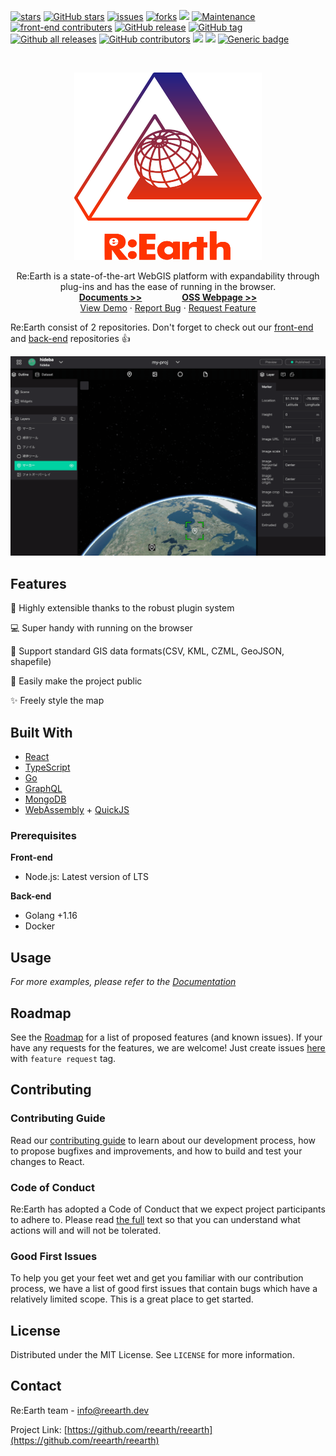 
[![stars](https://img.shields.io/github/stars/reearth/reearth)](https://img.shields.io/github/stars/reearth/reearth)
[![GitHub stars](https://img.shields.io/github/stars/reearth/reearth.svg?style=social&label=Star&maxAge=2592000)](https://github.com/reearth/reearth/stargazers/)
[![issues](https://img.shields.io/github/issues/reearth/reearth)](https://img.shields.io/github/issues/reearth/reearth)
[![forks](https://img.shields.io/github/forks/reearth/reearth)](https://img.shields.io/github/forks/reearth/reearth)
[![](https://img.shields.io/github/license/reearth/reearth)](https://img.shields.io/github/license/reearth/reearth)
[![Maintenance](https://img.shields.io/badge/Maintained%3F-yes-green.svg)](https://github.com/reearth/reearth/graphs/commit-activity)
[![front-end contributers](https://img.shields.io/badge/Maintained%3F-yes-green.svg)](https://github.com/reearth/reearth/graphs/commit-activity)
[![GitHub release](https://img.shields.io/github/release/reearth/reearth.svg)](https://GitHub.com/reearth/reearth/releases/)
[![GitHub tag](https://img.shields.io/github/tag/reearth/reearth.js.svg)](https://GitHub.com/reearth/reearth.js/tags/)
[![Github all releases](https://img.shields.io/github/downloads/reearth/reearth.js/total.svg)](https://GitHub.com/reearth/reearth.js/releases/)
[![GitHub contributors](https://img.shields.io/github/contributors/reearth/reearth.svg)](https://GitHub.com/reearth/reearth/graphs/contributors/)
[![](https://img.shields.io/github/contributors/reearth/reearth-web?label=front-end%20contributors)](https://GitHub.com/reearth/reearth-web/graphs/contributors/)
[![](https://img.shields.io/github/contributors/reearth/reearth-backend?label=back-end%20contributors)](https://GitHub.com/reearth/reearth-backend/graphs/contributors/)
[![Generic badge](https://img.shields.io/badge/discussion-welcome-green.svg)](https://github.com/reearth/reearth/discussions)


<!-- PROJECT LOGO -->
<br />
<p align="center">
<!-- TODO: change this link later -->
  <a href="https://github.com/reearth/reearth">
    <img src="./public/reearth-logo.svg" alt="Logo" width="300" height="300">
  </a>

  <p align="center">
    Re:Earth is a state-of-the-art WebGIS platform with expandability through plug-ins and has the ease of running in the browser.
    <br />
    <a  href="https://docs.reearth.io/"><strong>Documents >></strong></a>
    &emsp;&emsp;&emsp;&emsp;
    <a href="https://docs.reearth.io/oss"><strong>OSS Webpage >></strong></a>
    <br />
    <!-- TODO: here -->
    <a href="">View Demo</a>
    ·
    <a href="https://github.com/reearth/reearth/issues">Report Bug</a>
    ·
    <a href="https://github.com/reearth/reearth/discussions">Request Feature</a>
  </p>
</p>

Re:Earth consist of 2 repositories. Don't forget to check out our [front-end](https://github.com/reearth/reearth-web) and [back-end](https://github.com/reearth/reearth-backend) repositories 👍

[![reearth-ui](./public/reearth-ui.png)](https://reearth.io)

<!-- ABOUT THE PROJECT -->
## Features
🔌 Highly extensible thanks to the robust plugin system

💻 Super handy with running on the browser

💪 Support standard GIS data formats(CSV, KML, CZML, GeoJSON, shapefile)

📢 Easily make the project public

✨ Freely style the map


## Built With
* [React](https://github.com/facebook/react)
* [TypeScript](https://github.com/microsoft/TypeScript)
* [Go](https://github.com/golang/go)
* [GraphQL](https://github.com/graphql)
* [MongoDB](https://www.mongodb.com/)
* [WebAssembly](https://webassembly.org/) + [QuickJS](https://github.com/bellard/quickjs)


### Prerequisites

**Front-end**
* Node.js: Latest version of LTS

**Back-end**
* Golang +1.16
* Docker

<!-- USAGE EXAMPLES -->
## Usage


_For more examples, please refer to the [Documentation](https://docs.reearth.io)_



<!-- ROADMAP -->
## Roadmap

See the [Roadmap](https://github.com/reearth/reearth/projects/1) for a list of proposed features (and known issues).
If your have any requests for the features, we are welcome! Just create issues [here](https://github.com/reearth/reearth/issues?q=is%3Aissue+is%3Aopen+sort%3Aupdated-desc) with `feature request` tag.



<!-- CONTRIBUTING -->
## Contributing
### Contributing Guide
<!-- TODO: add link later -->
Read our [contributing guide]() to learn about our development process, how to propose bugfixes and improvements, and how to build and test your changes to React.
### Code of Conduct
Re:Earth has adopted a Code of Conduct that we expect project participants to adhere to. Please read [the full](./CODE_OF_CONDUCT.md) text so that you can understand what actions will and will not be tolerated.

### Good First Issues
To help you get your feet wet and get you familiar with our contribution process, we have a list of good first issues that contain bugs which have a relatively limited scope. This is a great place to get started.


<!-- LICENSE -->
## License

Distributed under the MIT License. See `LICENSE` for more information.

<!-- CONTACT -->
## Contact

Re:Earth team - info@reearth.dev

<!-- TODO: replace here -->
Project Link: [https://github.com/reearth/reearth](https://github.com/reearth/reearth)
